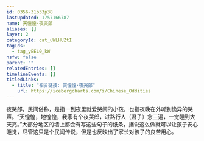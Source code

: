```yaml
---
id: 0356-31o33p38
lastUpdated: 1757166787
name: 天惶惶·夜哭郎
aliases: []
layer: 2
categoryId: cat_uWLHUZtI
tagIds:
  - tag_yEEL0_kW
nsfw: false
parent: ""
relatedEntries: []
timelineEvents: []
titledLinks:
  - title: "相关链接: 天惶惶·夜哭郎"
    url: https://icebergcharts.com/i/Chinese_Oddities
---
```


夜哭郎，民间俗称，是指一到夜里就爱哭闹的小孩，也指夜晚在外听到诡异的哭声。“天惶惶，地惶惶，我家有个夜哭郎，过路行人（君子）念三遍，一觉睡到大天亮。”大部分地区的墙上都会有写这些句子的纸条，据说这么做就可以让孩子安心睡觉，尽管这只是个民闻传说，但是也反映出了家长对孩子的良苦用心。